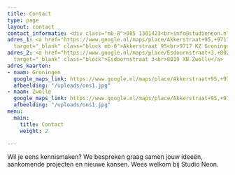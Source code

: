 ```yaml
---
title: Contact
type: page
layout: contact
contact_informatie: <div class="mb-8">085 1301423<br>info@studioneon.nl</div>
adres_1: <a href="https://www.google.nl/maps/place/Akkerstraat+95,+9717+KZ+Groningen/data=!4m2!3m1!1s0x47c9cd43e3e59385:0xfb40d8b8d98dca01?ved=2ahUKEwjbpPrpzJPfAhUFblAKHVDyAWsQ8gEwAHoECAAQAQ"
  target="_blank" class="block mb-8">Akkerstraat 95<br>9717 KZ Groningen</a>
adres_2: <a href="https://www.google.nl/maps/place/Esdoornstraat+3,+8021+WB+Zwolle/@52.5206959,6.0916264,17z/data=!3m1!4b1!4m5!3m4!1s0x47c7df3722b114ff:0x94d2dcff2f7bf0ea!8m2!3d52.5206959!4d6.0938151"
  target="_blank" class="block">Esdoornstraat 3<br>8019 XN Zwolle</a>
adres_kaarten:
- naam: Groningen
  google_maps_link: https://www.google.nl/maps/place/Akkerstraat+95,+9717+KZ+Groningen/data=!4m2!3m1!1s0x47c9cd43e3e59385:0xfb40d8b8d98dca01?ved=2ahUKEwjbpPrpzJPfAhUFblAKHVDyAWsQ8gEwAHoECAAQAQ
  afbeelding: "/uploads/ons1.jpg"
- naam: Zwolle
  google_maps_link: https://www.google.nl/maps/place/Akkerstraat+95,+9717+KZ+Groningen/data=!4m2!3m1!1s0x47c9cd43e3e59385:0xfb40d8b8d98dca01?ved=2ahUKEwjbpPrpzJPfAhUFblAKHVDyAWsQ8gEwAHoECAAQAQ
  afbeelding: "/uploads/ons1.jpg"
menu:
  main:
    title: Contact
    weight: 2

---
```

Wil je eens kennismaken?
We bespreken graag samen jouw ideeën, aankomende projecten en nieuwe kansen. Wees welkom bij Studio Neon.